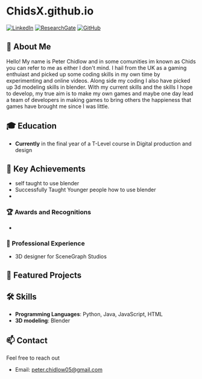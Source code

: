 # ChidsX.github.io

[![LinkedIn](https://img.shields.io/badge/LinkedIn-Profile-blue?style=flat&logo=linkedin)](https://www.linkedin.com/in/aakashpriyadarshi/)
[![ResearchGate](https://img.shields.io/badge/ResearchGate-Profile-green?style=flat&logo=researchgate)](https://www.researchgate.net/profile/Aakash-Priyadarshi)
[![GitHub](https://img.shields.io/github/followers/aakashpriyadarshi?style=social)](https://github.com/aakashpriyadarshi)
 
## 🚀 About Me
 
Hello! My name is Peter Chidlow and in some comunities im known as Chids you can refer to me as either I don't mind. I hail from the UK as a gaming enthuiast and picked up some coding skills in my own time by experimenting and online videos. Along side my coding I also have picked up 3d modeling skills in blender. With my current skills and the skills I hope to develop, my true aim is to make my own games and maybe one day lead a team of developers in making games to bring others the happieness that games have brought me since I was little. 
 
## 🎓 Education
 
- **Currently** in the final year of a T-Level course in Digital production and design
 
## 🌟 Key Achievements

- self taught to use blender 
- Successfully Taught Younger people how to use blender
- 
 

### 🏆 Awards and Recognitions
-
 
### 💼 Professional Experience
- 3D designer for SceneGraph Studios
 
## 📂 Featured Projects

## 🛠️ Skills
- **Programming Languages**: Python, Java, JavaScript, HTML
- **3D modeling**: Blender

## 📫 Contact
Feel free to reach out
- Email: peter.chidlow05@gmail.com
